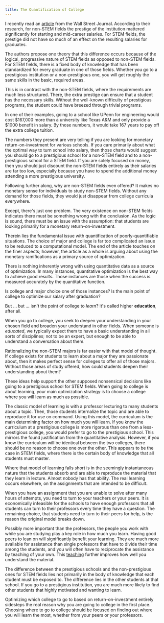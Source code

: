 ```yaml
---
title: The Quantification of College
---
```


I recently read an [article][college-return-on-investment] from the Wall Street Journal. According to their research, for non-STEM fields the prestige of the institution mattered significantly for starting and mid-career salaries. For STEM fields, the prestige did not have so much of an effect on the resulting salaries for graduates. 

The authors propose one theory that this difference occurs because of the logical, progressive nature of STEM fields as opposed to non-STEM fields. For STEM fields, there is a fixed body of knowledge that has been standardized for every graduate in one of those fields. Whether you go to a prestigious institution or a non-prestigious one, you will get roughly the same skills in the basic, required areas.

This is in contrast with the non-STEM fields, where the requirements are much less structured. There, the extra prestige can ensure that a student has the necessary skills. Without the well-known difficulty of prestigious programs, the student could have breezed through trivial programs.

In one of their examples, going to a school like UPenn for engineering would cost $167,000 more than a university like Texas A&M and only provide a $1000 benefit in salary. By those numbers, it would take 167 years to pay off the extra college tuition.

The numbers they present are very telling if you are looking for monetary return-on-investment for various schools. If you care primarily about what the optimal way to turn school into salary, then those charts would suggest you should go to a prestigious school for a non-STEM field and to a non-prestigious school for a STEM field. If you are solely focused on money, then you should just discount the non-STEM fields entirely as their salaries are far too low, especially because you have to spend the additional money attending a more prestigious university.

Following further along, why are non-STEM fields even offered? It makes no monetary sense for individuals to study non-STEM fields. Without any demand for those fields, they would just disappear from college curricula everywhere.

Except, there's just one problem. The very existence on non-STEM fields indicates there must be something wrong with the conclusion. As the logic is sound, there must be an issue with the assumption: that students are looking primarily for a monetary return-on-investment. 

Therein lies the fundamental issue with quantification of poorly-quantifiable situations. The choice of major and college is far too complicated an issue to be reduced to a computational model. The end of the article touches on the finer aspects; however, the article as a whole is arguing about using the monetary ramifications as a primary source of optimization.

There is nothing inherently wrong with using quantitative data as a source of optimization. In many instances, quantitative optimization is the best way to achieve good results. Those instances are those when the success is measured accurately by the quantitative function.

Is college and major choice one of those instances? Is the main point of college to optimize our salary after graduation?

But &hellip; but &hellip; isn't the point of college to *learn*? It's called higher **education**, after all.

When you go to college, you seek to deepen your understanding in your chosen field and broaden your understand in other fields. When someone is *educated*, we typically expect them to have a basic understanding in all sorts of disciplines; not to be an expert, but enough to be able to understand a conversation about them.

Rationalizing the non-STEM majors is far easier with that model of thought. If college exists for students to learn about a major they are passionate about, then it makes perfect sense for colleges to offer all of those majors. Without those areas of study offered, how could students deepen their understanding about them?

These ideas help support the other supposed nonsensical decisions like going to a prestigious school for STEM fields. When going to college is about learning, your main optimization strategy is to choose a college where you will learn as much as possible.

The classic model of learning is with a professor lecturing to many students about a topic. Then, those students internalize the topic and are able to reproduce it for use on command. Using this model, the curriculum is the main determining factor on how much you will learn. If you know the curriculum at a prestigious college is more rigorous than one from a less-prestigious college, you would prefer to go to the prestigious school. This mirrors the found justification from the quantitative analysis. However, if you know the curriculum will be identical between the two colleges, there should be no reason to choose one over the other. This appears to be the case in STEM fields, where there is the certain body of knowledge that all students must master.

Where that model of learning falls short is in the seemingly instantaneous nature that the students absorb and are able to reproduce the material that they learn in lecture. Almost nobody has that ability. The real learning occurs elsewhere, on the assignments that are intended to be difficult. 

When you have an assignment that you are unable to solve after many hours of attempts, you need to turn to your teachers or your peers. It is economically infeasible for the schools to have enough professors that all students can turn to their professors every time they have a question. The remaining choice, that students need to turn to their peers for help, is the reason the original model breaks down.

Possibly more important than the professors, the people you work with while you are studying play a key role in how much you learn. Having good peers to lean on will significantly benefit your learning. They are much more available for assistance than single professors that have to divide their time among the students, and you will often have to reciprocate the assistance by teaching of your own. This [teaching][teaching-helps-learning] further improves how well you understand the material.

The difference between the prestigious schools and the non-prestigious ones for STEM fields lies not primarily in the body of knowledge that each student must be exposed to. The difference lies in the other students at that school. If you go to a prestigious institution, you are much more likely to find other students that highly motivated and wanting to learn.

Optimizing which college to go to based on return-on-investment entirely sidesteps the real reason why you are going to college in the first place. Choosing where to go to college should be focused on finding out where you will learn the most, whether from your peers or your professors.

[college-return-on-investment]: http://www.wsj.com/articles/do-elite-colleges-lead-to-higher-salaries-only-for-some-professions-1454295674
[teaching-helps-learning]: http://www.futurity.org/learning-students-teaching-741342/
